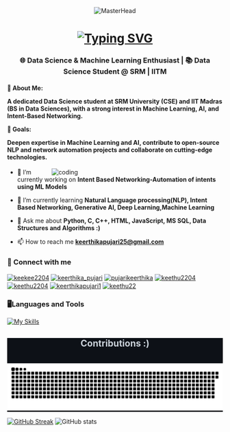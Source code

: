 <div align="center">
    <img src="https://camo.githubusercontent.com/d246f1db0e9889b1ff1d2e20848c36120a17299e8ae1346ed2ab9b35c4dcca2f/68747470733a2f2f692e70696e696d672e636f6d2f6f726967696e616c732f39652f30612f63382f39653061633832626331376666303037303864613662643039353933313737652e676966" alt="MasterHead" width="500" height="300">
</div>


<h1 align="center">
<a href="https://git.io/typing-svg"><img src="https://readme-typing-svg.demolab.com?font=Righteous&size=35&duration=4000&pause=1000&color=FFFFFF&center=true&vCenter=true&random=true&width=500&height=70&lines=Hey,+there+👋+;I'm+Keerthika+Pujari+!!" alt="Typing SVG" /></a>
</h1>
<h3 align="center">🌐 Data Science & Machine Learning Enthusiast | 📚 Data Science Student @ SRM | IITM </h3>

<h4 allign='left'>

🌟 About Me:

A dedicated Data Science student at SRM University (CSE) and IIT Madras (BS in Data Sciences), with a strong interest in Machine Learning, AI, and Intent-Based Networking.

🎯 Goals:

Deepen expertise in Machine Learning and AI, contribute to open-source NLP and network automation projects and collaborate on cutting-edge technologies.
</h4>

<img align ='right' alt='coding' width='400' src ="https://gifdb.com/images/high/cute-anime-kitten-typing-cat-bwqjywmrsxcjv5o3.gif">


- 🔭 I’m currently working on **Intent Based Networking-Automation of intents using ML Models**

- 🌱 I’m currently learning **Natural Language processing(NLP), Intent Based Networking, Generative AI, Deep Learning,Machine Learning**

- 💬 Ask me about **Python, C, C++, HTML, JavaScript, MS SQL, Data Structures and Algorithms :)**

- 📫 How to reach me **keerthikapujari25@gmail.com**

<h3 align="left">📩 Connect with me </h3>
<p align="left">
<a href="https://twitter.com/keekee2204" target="blank"><img align="center" src="https://raw.githubusercontent.com/rahuldkjain/github-profile-readme-generator/master/src/images/icons/Social/twitter.svg" alt="keekee2204" height="30" width="40" /></a>
<a href="https://www.linkedin.com/in/keerthika-pujari-404bb424b/" target="blank"><img align="center" src="https://raw.githubusercontent.com/rahuldkjain/github-profile-readme-generator/master/src/images/icons/Social/linked-in-alt.svg" alt="keerthika_pujari" height="30" width="40" /></a>
<a href="https://kaggle.com/pujarikeerthika" target="blank"><img align="center" src="https://raw.githubusercontent.com/rahuldkjain/github-profile-readme-generator/master/src/images/icons/Social/kaggle.svg" alt="pujarikeerthika" height="30" width="40" /></a>
<a href="https://instagram.com/keethu2204" target="blank"><img align="center" src="https://raw.githubusercontent.com/rahuldkjain/github-profile-readme-generator/master/src/images/icons/Social/instagram.svg" alt="keethu2204" height="30" width="40" /></a>
<a href="https://www.codechef.com/users/keethu2204" target="blank"><img align="center" src="https://cdn.jsdelivr.net/npm/simple-icons@3.1.0/icons/codechef.svg" alt="keethu2204" height="30" width="40" /></a>
<a href="https://www.hackerrank.com/keerthikapujari1" target="blank"><img align="center" src="https://raw.githubusercontent.com/rahuldkjain/github-profile-readme-generator/master/src/images/icons/Social/hackerrank.svg" alt="keerthikapujari1" height="30" width="40" /></a>
<a href="https://www.leetcode.com/keethu22" target="blank"><img align="center" src="https://raw.githubusercontent.com/rahuldkjain/github-profile-readme-generator/master/src/images/icons/Social/leet-code.svg" alt="keethu22" height="30" width="40" /></a>
</p>

<h3 align="left">🖥️Languages and Tools</h3>

[![My Skills](https://skillicons.dev/icons?i=anaconda,autocad,aws,azure,bootstrap,c,css,cpp,django,figma,flask,gcp,github,html,java,js,kubernetes,mysql,pycharm,pytorch,py,sklearn,tensorflow,vscode&perline=12)](https://skillicons.dev)



<div align="center" style="background-color: #0d1117; color: #c9d1d9;">
  <h2> Contributions :) </h2>
  <br>
<picture>
  <source media="(prefers-color-scheme: dark)" srcset="https://raw.githubusercontent.com/keethu12345/keethu12345/output/github-contribution-grid-snake-dark.svg" />
  <source media="(prefers-color-scheme: light)" srcset="https://raw.githubusercontent.com/keethu12345/keethu12345/output/github-contribution-grid-snake.svg" />
  <img alt="snake eating my contributions" src="https://raw.githubusercontent.com/keethu12345/keethu12345/output/github-contribution-grid-snake.svg" />
</picture>

  <br/>
  
</div>




[![GitHub Streak](https://streak-stats.demolab.com/?user=keethu12345&theme=dark)](https://git.io/streak-stats)
![GitHub stats](https://github-readme-stats.vercel.app/api?username=keethu12345&show_icons=true&theme=radical)
<div style="transform: scale(1.5); transform-origin: top left;">
    <img align="right" src="https://visitor-badge.laobi.icu/badge?page_id=keethu12345.keethu12345" style="transform: scale(1.5); transform-origin: top left;" />

</div>





